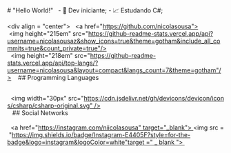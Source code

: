 # ​"Hello World!"   
 ​-​ 🤯 Dev iniciante; 
 ​-​ 📈 Estudando C#; 
  
 ​<div align = "center"> 
 ​  <a href="https://github.com/nicolasousa"> 
  <img height="215em" src="https://github-readme-stats.vercel.app/api?username=nicolasousaz&show_icons=true&theme=gotham&include_all_commits=true&count_private=true"/> 
 ​  <img height="218em" src="https://github-readme-stats.vercel.app/api/top-langs/?username=nicolasousa&layout=compact&langs_count=7&theme=gotham"/> 
 ​</div> 
 ​   
 ​##​ ​Programming Languages 
 ​<div> 
 ​  <img width="30px" src="https://cdn.jsdelivr.net/gh/devicons/devicon/icons/csharp/csharp-original.svg" /> 
 ​<div> 
 ​   
 ​##​ ​Social Networks 
 ​<div>  
 ​  <a href="https://instagram.com/niicolasousa" target="_blank"> <img src = "https://img.shields.io/badge/Instagram-E4405F?style=for-the-badge&logo=instagram&logoColor=white"target =" _ blank "> </a> 
 ​</div> 
  
